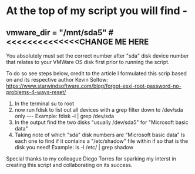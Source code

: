 # At the top of my script you will find -

## vmware_dir = "/mnt/sda5" #<<<<<<<<<<<<<<CHANGE ME HERE

You absolutely must set the correct number after "sda" disk device number that relates to your VMWare OS disk first prior to running the script.

To do so see steps below, credit to the article I formulated this scrip based on and its respective author Kevin Soltow:
https://www.starwindsoftware.com/blog/forgot-esxi-root-password-no-problems-4-ways-reset/

1. In the terminal su to root
2. now run fdisk to list out all devices with a grep filter down to /dev/sda only ---
Example: fdisk –l | grep /dev/sda
3. In the output find the two disks "usually /dev/sda5"  for "Microsoft basic data"
4. Taking note of which "sda" disk numbers are "Microsoft basic data" ls each one to find if it contains a "/etc/shadow" file within if so that is the disk you need!
Example: ls -l /etc/ | grep shadow


Special thanks to my colleague Diego Torres for sparking my interst in creating this script and collaborating on its success.
